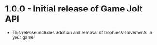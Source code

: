 # 1.0.0 - Initial release of Game Jolt API
- This release includes addition and removal of trophies/achivements in your game
